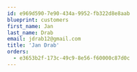 ```yaml
---
id: e969d590-7e90-434a-9952-fb322d8e8aab
blueprint: customers
first_name: Jan
last_name: Drab
email: jdrab12@gmail.com
title: 'Jan Drab'
orders:
  - e3653b2f-173c-49c9-8e56-f60000c87d0c
---
```

